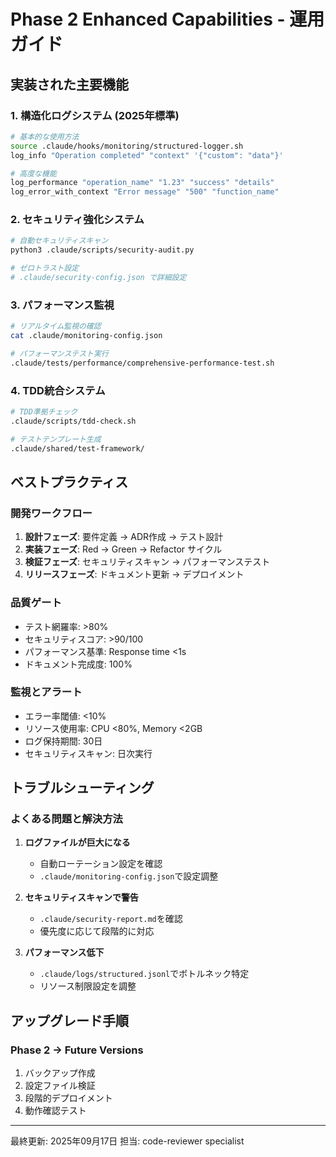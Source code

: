 # Phase 2 Enhanced Capabilities - 運用ガイド

## 実装された主要機能

### 1. 構造化ログシステム (2025年標準)
```bash
# 基本的な使用方法
source .claude/hooks/monitoring/structured-logger.sh
log_info "Operation completed" "context" '{"custom": "data"}'

# 高度な機能
log_performance "operation_name" "1.23" "success" "details"
log_error_with_context "Error message" "500" "function_name"
```

### 2. セキュリティ強化システム
```bash
# 自動セキュリティスキャン
python3 .claude/scripts/security-audit.py

# ゼロトラスト設定
# .claude/security-config.json で詳細設定
```

### 3. パフォーマンス監視
```bash
# リアルタイム監視の確認
cat .claude/monitoring-config.json

# パフォーマンステスト実行
.claude/tests/performance/comprehensive-performance-test.sh
```

### 4. TDD統合システム
```bash
# TDD準拠チェック
.claude/scripts/tdd-check.sh

# テストテンプレート生成
.claude/shared/test-framework/
```

## ベストプラクティス

### 開発ワークフロー
1. **設計フェーズ**: 要件定義 → ADR作成 → テスト設計
2. **実装フェーズ**: Red → Green → Refactor サイクル
3. **検証フェーズ**: セキュリティスキャン → パフォーマンステスト
4. **リリースフェーズ**: ドキュメント更新 → デプロイメント

### 品質ゲート
- テスト網羅率: >80%
- セキュリティスコア: >90/100
- パフォーマンス基準: Response time <1s
- ドキュメント完成度: 100%

### 監視とアラート
- エラー率閾値: <10%
- リソース使用率: CPU <80%, Memory <2GB
- ログ保持期間: 30日
- セキュリティスキャン: 日次実行

## トラブルシューティング

### よくある問題と解決方法
1. **ログファイルが巨大になる**
   - 自動ローテーション設定を確認
   - `.claude/monitoring-config.json`で設定調整

2. **セキュリティスキャンで警告**
   - `.claude/security-report.md`を確認
   - 優先度に応じて段階的に対応

3. **パフォーマンス低下**
   - `.claude/logs/structured.jsonl`でボトルネック特定
   - リソース制限設定を調整

## アップグレード手順

### Phase 2 → Future Versions
1. バックアップ作成
2. 設定ファイル検証
3. 段階的デプロイメント
4. 動作確認テスト

---
最終更新: 2025年09月17日
担当: code-reviewer specialist

